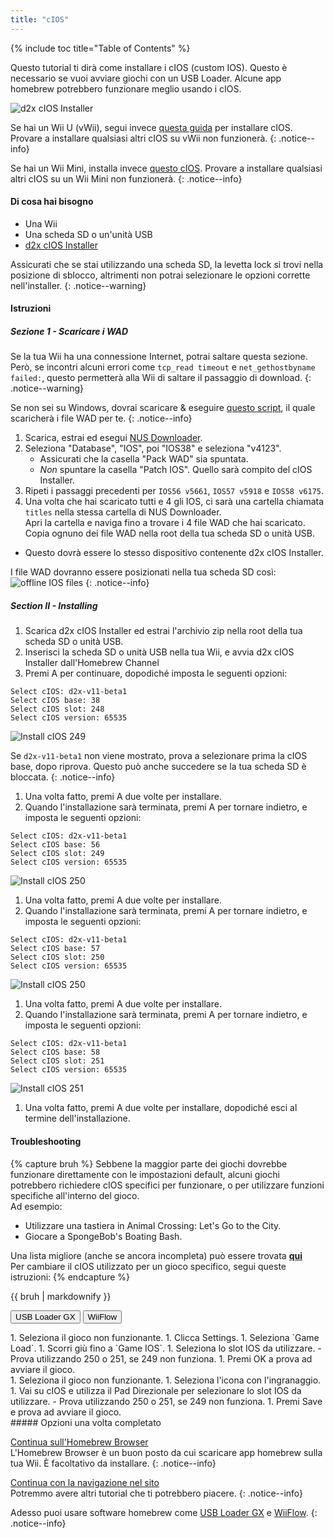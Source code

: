 ```yaml
---
title: "cIOS"
---
```


{% include toc title="Table of Contents" %}

Questo tutorial ti dirà come installare i cIOS (custom IOS). Questo è necessario se vuoi avviare giochi con un USB Loader. Alcune app homebrew potrebbero funzionare meglio usando i cIOS.

![d2x cIOS Installer](/images/cios/cIOS.png)

Se hai un Wii U (vWii), segui invece [questa guida](https://wiiu.hacks.guide/#/vwii-modding) per installare cIOS. Provare a installare qualsiasi altri cIOS su vWii non funzionerà.
{: .notice--info}

Se hai un Wii Mini, installa invece [questo cIOS](cios-mini). Provare a installare qualsiasi altri cIOS su un Wii Mini non funzionerà.
{: .notice--info}

#### Di cosa hai bisogno

- Una Wii
- Una scheda SD o un'unità USB
- [d2x cIOS Installer](https://hbb1.oscwii.org/hbb/d2x-cios-installer/d2x-cios-installer.zip)

Assicurati che se stai utilizzando una scheda SD, la levetta lock si trovi nella posizione di sblocco, altrimenti non potrai selezionare le opzioni corrette nell'installer.
{: .notice--warning}

#### Istruzioni

##### Sezione 1 - Scaricare i WAD

Se la tua Wii ha una connessione Internet, potrai saltare questa sezione. <br/> Però, se incontri alcuni errori come `tcp_read timeout` e `net_gethostbyname failed:`, questo permetterà alla Wii di saltare il passaggio di download.
{: .notice--warning}

Se non sei su Windows, dovrai scaricare & eseguire [questo script](/assets/files/d2x_offline_ios.sh), il quale scaricherà i file WAD per te.
{: .notice--info}

1. Scarica, estrai ed esegui [NUS Downloader](https://github.com/WiiDatabase/nusdownloader/releases/latest/download/NUSD-Mod-NUS-Fix.zip).
1. Seleziona "Database", "IOS", poi "IOS38" e seleziona "v4123".
   - Assicurati che la casella "Pack WAD" sia spuntata.
   - *Non* spuntare la casella "Patch IOS". Quello sarà compito del cIOS Installer.
1. Ripeti i passaggi precedenti per `IOS56 v5661`, `IOS57 v5918` e `IOS58 v6175`.
1. Una volta che hai scaricato tutti e 4 gli IOS, ci sarà una cartella chiamata `titles` nella stessa cartella di NUS Downloader. <br/> Apri la cartella e naviga fino a trovare i 4 file WAD che hai scaricato. Copia ognuno dei file WAD nella root della tua scheda SD o unità USB.
  - Questo dovrà essere lo stesso dispositivo contenente d2x cIOS Installer.

I file WAD dovranno essere posizionati nella tua scheda SD così: ![offline IOS files](/images/cios/d2x_offline_ios.png)
{: .notice--info}
##### Section II - Installing

1. Scarica d2x cIOS Installer ed estrai l'archivio zip nella root della tua scheda SD o unità USB.
1. Inserisci la scheda SD o unità USB nella tua Wii, e avvia d2x cIOS Installer dall'Homebrew Channel
1. Premi A per continuare, dopodiché imposta le seguenti opzioni:

```
Select cIOS: d2x-v11-beta1
Select cIOS base: 38
Select cIOS slot: 248
Select cIOS version: 65535
```

![Install cIOS 249](/images/cios/d2x_v11_248.png)

Se `d2x-v11-beta1` non viene mostrato, prova a selezionare prima la cIOS base, dopo riprova. Questo può anche succedere se la tua scheda SD è bloccata.
{: .notice--info}

1. Una volta fatto, premi A due volte per installare.
1. Quando l'installazione sarà terminata, premi A per tornare indietro, e imposta le seguenti opzioni:

```
Select cIOS: d2x-v11-beta1
Select cIOS base: 56
Select cIOS slot: 249
Select cIOS version: 65535
```

![Install cIOS 250](/images/cios/d2x_v11_249.png)

1. Una volta fatto, premi A due volte per installare.
1. Quando l'installazione sarà terminata, premi A per tornare indietro, e imposta le seguenti opzioni:

```
Select cIOS: d2x-v11-beta1
Select cIOS base: 57
Select cIOS slot: 250
Select cIOS version: 65535
```

![Install cIOS 250](/images/cios/d2x_v11_250.png)

1. Una volta fatto, premi A due volte per installare.
1. Quando l'installazione sarà terminata, premi A per tornare indietro, e imposta le seguenti opzioni:

```
Select cIOS: d2x-v11-beta1
Select cIOS base: 58
Select cIOS slot: 251
Select cIOS version: 65535
```

![Install cIOS 251](/images/cios/d2x_v11_251.png)

1. Una volta fatto, premi A due volte per installare, dopodiché esci al termine dell'installazione.

#### Troubleshooting

{% capture bruh %}
Sebbene la maggior parte dei giochi dovrebbe funzionare direttamente con le impostazioni default, alcuni giochi potrebbero richiedere cIOS specifici per funzionare, o per utilizzare funzioni specifiche all'interno del gioco.<br> Ad esempio:

- Utilizzare una tastiera in Animal Crossing: Let's Go to the City.
- Giocare a SpongeBob's Boating Bash.

Una lista migliore (anche se ancora incompleta) può essere trovata [**qui**](https://wiki.gbatemp.net/wiki/Wii_cIOS_base_Compatibility_List)<br> Per cambiare il cIOS utilizzato per un gioco specifico, segui queste istruzioni:
{% endcapture %}

<div class="notice--warning">{{ bruh | markdownify }}</div>

<button class="tablinks btn btn--large btn--primary" id="defaultOpen" onclick="openTab(event, 'usbloadergx')">USB Loader GX</button>
<button class="tablinks btn btn--large btn--info" onclick="openTab(event, 'wiiflow')">WiiFlow</button>

<div id="usbloadergx" class="blanktabcontent" markdown="1">
1. Seleziona il gioco non funzionante.
1. Clicca Settings.
1. Seleziona `Game Load`.
1. Scorri giù fino a `Game IOS`.
1. Seleziona lo slot IOS da utilizzare.
    - Prova utilizzando 250 o 251, se 249 non funziona.
1. Premi OK a prova ad avviare il gioco.
</div>
<div id="wiiflow" class="blanktabcontent" markdown="1">
1. Seleziona il gioco non funzionante.
1. Seleziona l'icona con l'ingranaggio.
1. Vai su cIOS e utilizza il Pad Direzionale per selezionare lo slot IOS da utilizzare.
    - Prova utilizzando 250 o 251, se 249 non funziona.
1. Premi Save e prova ad avviare il gioco.
</div>
##### Opzioni una volta completato

[Continua sull'Homebrew Browser](hbb)<br> L'Homebrew Browser è un buon posto da cui scaricare app homebrew sulla tua Wii. È facoltativo da installare.
{: .notice--info}

[Continua con la navigazione nel sito](site-navigation)<br> Potremmo avere altri tutorial che ti potrebbero piacere.
{: .notice--info}

Adesso puoi usare software homebrew come [USB Loader GX](usbloadergx) e [WiiFlow](wiiflow).
{: .notice--info}
